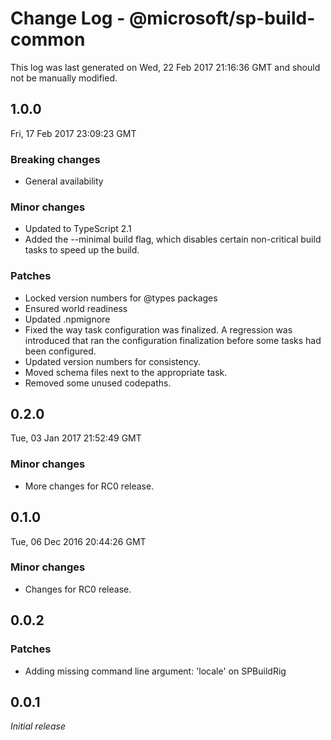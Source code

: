 # Change Log - @microsoft/sp-build-common

This log was last generated on Wed, 22 Feb 2017 21:16:36 GMT and should not be manually modified.

## 1.0.0
Fri, 17 Feb 2017 23:09:23 GMT

### Breaking changes

- General availability

### Minor changes

- Updated to TypeScript 2.1
- Added the --minimal build flag, which disables certain non-critical build tasks to speed up the build.

### Patches

- Locked version numbers for @types packages
- Ensured world readiness
- Updated .npmignore
- Fixed the way task configuration was finalized. A regression was introduced that ran the configuration finalization before some tasks had been configured.
- Updated version numbers for consistency.
- Moved schema files next to the appropriate task.
- Removed some unused codepaths.

## 0.2.0
Tue, 03 Jan 2017 21:52:49 GMT

### Minor changes

- More changes for RC0 release.

## 0.1.0
Tue, 06 Dec 2016 20:44:26 GMT

### Minor changes

- Changes for RC0 release.

## 0.0.2

### Patches

- Adding missing command line argument: 'locale' on SPBuildRig

## 0.0.1

*Initial release*

